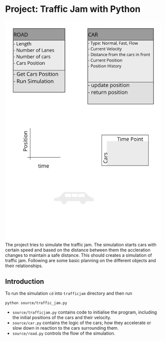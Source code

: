 # Project: Traffic Jam with Python

![](planning/planning.png)
The project tries to simulate the traffic jam. The simulation starts cars with certain speed and based on the distance between them the accleration changes to maintain a safe distance. This should creates a simulation of traffic jam. Following are some basic planning on the different objects and their relationships.

## Introduction

To run the simulation `cd` into `trafficjam` directory and then run

    python source/traffic_jam.py

- `source/trafficjam.py` contains code to initialise the program, including the initial positions of the cars and their velocity.
- `source/car.py` contains the logic of the cars; how they accelerate or slow down in reaction to the cars surrounding them.
- `source/road.py` controls the flow of the simulation.
